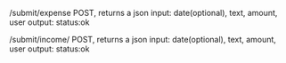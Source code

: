 /submit/expense
  POST, returns a json
  input: date(optional), text, amount, user
  output: status:ok

/submit/income/
  POST, returns a json
  input: date(optional), text, amount, user
  output: status:ok
